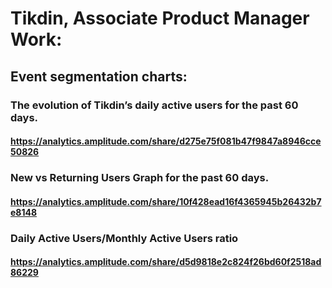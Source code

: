 # Tikdin, Associate Product Manager Work:

## Event segmentation charts: 

### The evolution of Tikdin’s daily active users for the past 60 days.
#### https://analytics.amplitude.com/share/d275e75f081b47f9847a8946cce50826

### New vs Returning Users Graph for the past 60 days.
#### https://analytics.amplitude.com/share/10f428ead16f4365945b26432b7e8148

### Daily Active Users/Monthly Active Users ratio
#### https://analytics.amplitude.com/share/d5d9818e2c824f26bd60f2518ad86229
